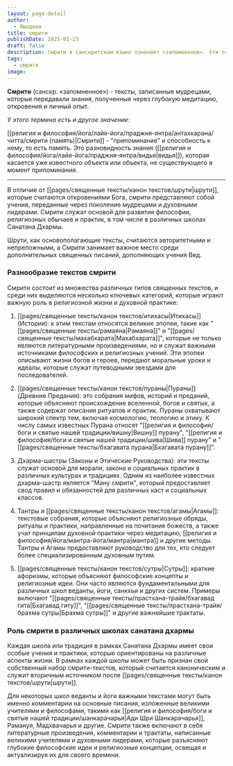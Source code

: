 ```yaml
---
layout: page-detail
author:
  - Яшодеви
title: смрити
publishDate: 2025-01-23
draft: false
description: Смрити в санскритском языке означает «запомненное». Эти тексты были записаны мудрецами, которые передавали знания, полученные через глубокую медитацию, откровения и личный опыт. В отличие от Шрути, которые считаются откровениями Бога, Смрити представляют собой учения, переданные через поколение мудрецами и духовными лидерами, сохраняя важные аспекты традиции, этики и практики. Смрити служат основой для развития философии, религиозных обычаев и практик, в том числе в различных школах Санатана Дхармы.
tags:
  - смрити
image:
---
```

**Смрити** (санскр. «запомненное») - тексты, записанные мудрецами, которые передавали знания, полученные через глубокую медитацию, откровения и личный опыт. 

*У этого термина есть и другое значение:*

[[религия и философия/йога/лайя-йога/праджня-янтра/антахкарана/читта/смрити (память)|Cмрити]] - "припоминание" и способность к нему, то есть память. Это разновидность знания ([[религия и философия/йога/лайя-йога/праджня-янтра/видья|видья]]), которая касается уже известного объекта или объекта, не существующего в момент припоминания.

---

В отличие от [[pages/священные тексты/канон текстов/шрути|шрути]], которые считаются откровениями Бога, смрити представляют собой учения, переданные через поколение мудрецами и духовными лидерами. Смрити служат основой для развития философии, религиозных обычаев и практик, в том числе в различных школах Санатана Дхармы.

Шрути, как основополагающие тексты, считаются авторитетными и непреложными, а Смрити занимает важное место среди дополнительных священных писаний, дополняющих учения Вед.

### Разнообразие текстов смрити

Смрити состоит из множества различных типов священных текстов, и среди них выделяются несколько ключевых категорий, которые играют важную роль в религиозной жизни и духовной практике:

1. [[pages/священные тексты/канон текстов/итихасы|Итихасы]] (Истории): к этим текстам относятся великие эпопеи, такие как "[[pages/священные тексты/рамаяна|Рамаяна]]" и "[[pages/священные тексты/махабхарата|Махабхарата]]", которые не только являются литературными произведениями, но и служат важными источниками философских и религиозных учений. Эти эпопеи описывают жизни богов и героев, передают моральные уроки и идеалы, которые служат путеводными звездами для последователей.

2. [[pages/священные тексты/канон текстов/пураны|Пураны]] (Древние Предания): это собрания мифов, историй и преданий, которые объясняют происхождение вселенной, богов и святых, а также содержат описания ритуалов и практик. Пураны охватывают широкий спектр тем, включая космологию, теологию и этику. К числу самых известных Пурана относят "[[религия и философия/боги и святые нашей традиции/вишну|Вишну]] пурану", "[[религия и философия/боги и святые нашей традиции/шива|Шива]] пурану" и "[[pages/священные тексты/бхагавата пурана|Бхагавата пурану]]".

3. Дхарма-шастры (Законы и Этические Руководства): эти тексты служат основой для морали, закона и социальных практик в различных культурах и традициях. Одним из наиболее известных дхарма-шастр является "Ману смрити", который предоставляет свод правил и обязанностей для различных каст и социальных классов.

4. Тантры и [[pages/священные тексты/канон текстов/агамы|Агамы]]: текстовые собрания, которые объясняют религиозные обряды, ритуалы и практики, направленные на почитание божеств, а также учат принципам духовной практики через медитацию, [[религия и философия/йога/мантра-йога/мантра|мантра]] и другие методы. Тантры и Агамы предоставляют руководство для тех, кто следует более специализированным духовным путям.

5. [[pages/священные тексты/канон текстов/сутры|Сутры]]: краткие афоризмы, которые объясняют философские концепты и религиозные идеи. Они часто являются фундаментальными для различных школ веданты, йоги, санкхьи и других систем. Примеры включают "[[pages/священные тексты/прастхана-трайя/бхагавад гита|Бхагавад гиту]]", "[[pages/священные тексты/прастхана-трайя/брахма сутры|Брахма сутры]]" и другие важнейшие трактаты.


### Роль смрити в различных школах санатана дхармы

Каждая школа или традиция в рамках Санатана Дхармы имеет свои особые учения и практики, которые ориентированы на различные аспекты жизни. В рамках каждой школы может быть признан свой собственный набор смрити-текстов, который считается каноническим и служит вторичным источником после [[pages/священные тексты/канон текстов/шрути|шрути]].

Для некоторых школ веданты и йоги важными текстами могут быть именно комментарии на основные писания, изложенные великими учителями и философами, такими как [[религия и философия/боги и святые нашей традиции/шанкарачарья|Ади Шри Шанкарачарья]], Рамануя, Мадхвачарья и другие. Смрити также включают в себя литературные произведения, комментарии и трактаты, написанные великими учителями и духовными лидерами, которые разъясняют глубокие философские идеи и религиозные концепции, освещая и актуализируя их для своего времени.